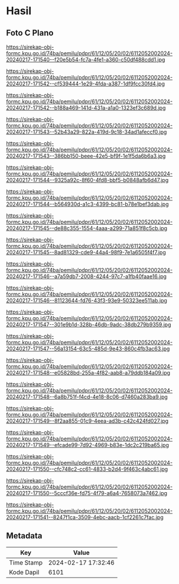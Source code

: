 # Hasil

## Foto C Plano

https://sirekap-obj-formc.kpu.go.id/74ba/pemilu/pdpr/61/12/05/20/02/6112052002024-20240217-171540--f20e5b54-fc7a-4fe1-a360-c50df488cdd1.jpg

https://sirekap-obj-formc.kpu.go.id/74ba/pemilu/pdpr/61/12/05/20/02/6112052002024-20240217-171542--cf539444-1e29-4fda-a387-1df9fcc30fd4.jpg

https://sirekap-obj-formc.kpu.go.id/74ba/pemilu/pdpr/61/12/05/20/02/6112052002024-20240217-171542--b188a469-141d-431a-a1a0-1323ef3c689d.jpg

https://sirekap-obj-formc.kpu.go.id/74ba/pemilu/pdpr/61/12/05/20/02/6112052002024-20240217-171543--52b43a29-822a-419d-9c18-34ad1afeccf0.jpg

https://sirekap-obj-formc.kpu.go.id/74ba/pemilu/pdpr/61/12/05/20/02/6112052002024-20240217-171543--386bb150-beee-42e5-bf9f-1e1f5da6b6a3.jpg

https://sirekap-obj-formc.kpu.go.id/74ba/pemilu/pdpr/61/12/05/20/02/6112052002024-20240217-171544--9325a92c-8f60-4fd8-bbf5-b0848afb6d47.jpg

https://sirekap-obj-formc.kpu.go.id/74ba/pemilu/pdpr/61/12/05/20/02/6112052002024-20240217-171544--b564930d-a1c3-4399-bc81-b78e1bef3dab.jpg

https://sirekap-obj-formc.kpu.go.id/74ba/pemilu/pdpr/61/12/05/20/02/6112052002024-20240217-171545--de88c355-1554-4aaa-a299-71a851f8c5cb.jpg

https://sirekap-obj-formc.kpu.go.id/74ba/pemilu/pdpr/61/12/05/20/02/6112052002024-20240217-171545--8ad81329-cde9-44a4-98f9-7e1a6505f4f7.jpg

https://sirekap-obj-formc.kpu.go.id/74ba/pemilu/pdpr/61/12/05/20/02/6112052002024-20240217-171546--a7a59db7-2008-4244-97c7-a1fb40faae16.jpg

https://sirekap-obj-formc.kpu.go.id/74ba/pemilu/pdpr/61/12/05/20/02/6112052002024-20240217-171546--81123644-fd76-43f3-93e9-50323ee511ab.jpg

https://sirekap-obj-formc.kpu.go.id/74ba/pemilu/pdpr/61/12/05/20/02/6112052002024-20240217-171547--301e9b1d-328b-46db-9adc-38db279b9359.jpg

https://sirekap-obj-formc.kpu.go.id/74ba/pemilu/pdpr/61/12/05/20/02/6112052002024-20240217-171547--56a13154-63c5-485d-9e43-860c4fb3ac63.jpg

https://sirekap-obj-formc.kpu.go.id/74ba/pemilu/pdpr/61/12/05/20/02/6112052002024-20240217-171548--e05828bd-255a-4f82-aab8-a79ddb184a09.jpg

https://sirekap-obj-formc.kpu.go.id/74ba/pemilu/pdpr/61/12/05/20/02/6112052002024-20240217-171548--6a8b751f-f4cd-4e18-8c06-d7460a283ba9.jpg

https://sirekap-obj-formc.kpu.go.id/74ba/pemilu/pdpr/61/12/05/20/02/6112052002024-20240217-171549--8f2aa855-01c9-4eea-ad3b-c42c424fd027.jpg

https://sirekap-obj-formc.kpu.go.id/74ba/pemilu/pdpr/61/12/05/20/02/6112052002024-20240217-171549--efcade99-7d92-4969-b83e-1dc2c219ba65.jpg

https://sirekap-obj-formc.kpu.go.id/74ba/pemilu/pdpr/61/12/05/20/02/6112052002024-20240217-171550--cfc748c2-cc61-4833-b2d4-9f463c4abc61.jpg

https://sirekap-obj-formc.kpu.go.id/74ba/pemilu/pdpr/61/12/05/20/02/6112052002024-20240217-171550--5cccf36e-fd75-4f79-a6a4-7658073a7462.jpg

https://sirekap-obj-formc.kpu.go.id/74ba/pemilu/pdpr/61/12/05/20/02/6112052002024-20240217-171541--8247f1ca-3509-4ebc-aacb-1cf2261c7fac.jpg


## Metadata

| Key        | Value               |
| ---------- | ------------------- |
| Time Stamp | 2024-02-17 17:32:46 |
| Kode Dapil | 6101                |



